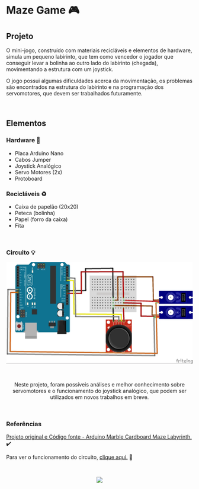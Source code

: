 # Maze Game 🎮

## Projeto

<p>O mini-jogo, construído com materiais recicláveis e elementos de hardware, simula um pequeno labirinto, que tem como vencedor o jogador que conseguir levar a bolinha ao outro lado do labirinto (chegada), movimentando a estrutura com um joystick.</p>

<p>O jogo possui algumas dificuldades acerca da movimentação, os problemas são encontrados na estrutura do labirinto e na programação dos servomotores, que devem ser trabalhados futuramente.</p>

</br>

## Elementos

### Hardware 🔌

- Placa Arduino Nano
- Cabos Jumper
- Joystick Analógico
- Servo Motores (2x)
- Protoboard

### Recicláveis ♻️

- Caixa de papelão (20x20)
- Peteca (bolinha)
- Papel (forro da caixa)
- Fita

</br>

### Circuito 💡
<a align=center href="https://content.instructables.com/FIK/XGAT/JV0SNCH5/FIKXGATJV0SNCH5.jpg?auto=webp&frame=1&width=1024&height=1024&fit=bounds&md=04cae08da3bf348303f4fdb8d9275900"><img src="/maze-arduino/maze-circuit.webp"/></a>

</br>

<p align=center>Neste projeto, foram possíveis análises e melhor conhecimento sobre servomotores e o funcionamento do joystick analógico, que podem ser utilizados em novos trabalhos em breve.</p>

</br>

### Referências

<p><a href="https://www.instructables.com/Arduino-Marble-Maze-Labyrinth/">Projeto original e Código fonte - Arduino Marble Cardboard Maze Labyrinth.</a> ✔️</p>



<p>Para ver o funcionamento do circuito, <a href="https://drive.google.com/file/d/17RCyE89-5Kfp88HpgxIV5gNd-afq49nh/view?usp=sharing">clique aqui.</a> 🎥</p>

</br>

<p align=center><img src="https://i.pinimg.com/originals/2a/41/43/2a4143a7f6ba988cd7a218e6f9fd3bd0.gif"/></p>


